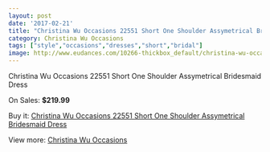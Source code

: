 ```yaml
---
layout: post
date: '2017-02-21'
title: "Christina Wu Occasions 22551 Short One Shoulder Assymetrical Bridesmaid Dress"
category: Christina Wu Occasions
tags: ["style","occasions","dresses","short","bridal"]
image: http://www.eudances.com/10266-thickbox_default/christina-wu-occasions-22551-short-one-shoulder-assymetrical-bridesmaid-dress.jpg
---
```

Christina Wu Occasions 22551 Short One Shoulder Assymetrical Bridesmaid Dress

On Sales: **$219.99**
<a href="https://www.eudances.com/en/christina-wu-occasions/3354-christina-wu-occasions-22551-short-one-shoulder-assymetrical-bridesmaid-dress.html"><amp-img layout="responsive" width="600" height="600" src="//www.eudances.com/10266-thickbox_default/christina-wu-occasions-22551-short-one-shoulder-assymetrical-bridesmaid-dress.jpg" alt="Christina Wu Occasions 22551 Short One Shoulder Assymetrical Bridesmaid Dress 0" /></a>
<a href="https://www.eudances.com/en/christina-wu-occasions/3354-christina-wu-occasions-22551-short-one-shoulder-assymetrical-bridesmaid-dress.html"><amp-img layout="responsive" width="600" height="600" src="//www.eudances.com/10269-thickbox_default/christina-wu-occasions-22551-short-one-shoulder-assymetrical-bridesmaid-dress.jpg" alt="Christina Wu Occasions 22551 Short One Shoulder Assymetrical Bridesmaid Dress 1" /></a>
<a href="https://www.eudances.com/en/christina-wu-occasions/3354-christina-wu-occasions-22551-short-one-shoulder-assymetrical-bridesmaid-dress.html"><amp-img layout="responsive" width="600" height="600" src="//www.eudances.com/10268-thickbox_default/christina-wu-occasions-22551-short-one-shoulder-assymetrical-bridesmaid-dress.jpg" alt="Christina Wu Occasions 22551 Short One Shoulder Assymetrical Bridesmaid Dress 2" /></a>
<a href="https://www.eudances.com/en/christina-wu-occasions/3354-christina-wu-occasions-22551-short-one-shoulder-assymetrical-bridesmaid-dress.html"><amp-img layout="responsive" width="600" height="600" src="//www.eudances.com/10267-thickbox_default/christina-wu-occasions-22551-short-one-shoulder-assymetrical-bridesmaid-dress.jpg" alt="Christina Wu Occasions 22551 Short One Shoulder Assymetrical Bridesmaid Dress 3" /></a>

Buy it: [Christina Wu Occasions 22551 Short One Shoulder Assymetrical Bridesmaid Dress](https://www.eudances.com/en/christina-wu-occasions/3354-christina-wu-occasions-22551-short-one-shoulder-assymetrical-bridesmaid-dress.html "Christina Wu Occasions 22551 Short One Shoulder Assymetrical Bridesmaid Dress")

View more: [Christina Wu Occasions](https://www.eudances.com/en/59-christina-wu-occasions "Christina Wu Occasions")